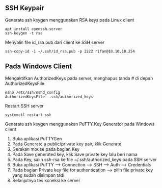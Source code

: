 ## SSH Keypair

Generate ssh keygen menggunakan RSA keys pada Linux client

    apt install openssh-server
    ssh-keygen -t rsa

Menyalin file id_rsa.pub dari client ke SSH server

    ssh-copy-id -i ~/.ssh/id_rsa.pub -p 2222 rifan@10.10.10.254

## Pada Windows Client

Mengaktifkan AuthorizedKeys pada server, menghapus tanda # di depan AuthorizedKeysFile 

    nano /etc/ssh/sshd_config
    AuthorizedKeysFile  .ssh/authorized_keys

Restart SSH server

    systemctl restart ssh

Generate ssh keygen menggunakan PuTTY Key Generator pada Windows client

1. Buka aplikasi PuTTYGen
2. Pada Generate a public/private key pair, klik Generate
3. Gerakan mouse pada bagian Key
4. Pada Save generated key, klik Save private key lalu beri nama
5. Pada Key, salin ssh-rsa ke file ~/.ssh/authorized_keys pada SSH server
6. Buka aplikasi PuTTY --> Connection --> SSH --> Auth --> Credentials
7. Pada bagian Private key file for authentication --> pilih file private key yang sudah disimpan tadi
8. Selanjutnya tes koneksi ke server